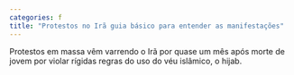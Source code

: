 ```yaml
---
categories: f
title: "Protestos no Irã guia básico para entender as manifestações"
---
```

Protestos em massa vêm varrendo o Irã por quase um mês após morte de jovem por violar rígidas regras do uso do véu islâmico, o hijab.